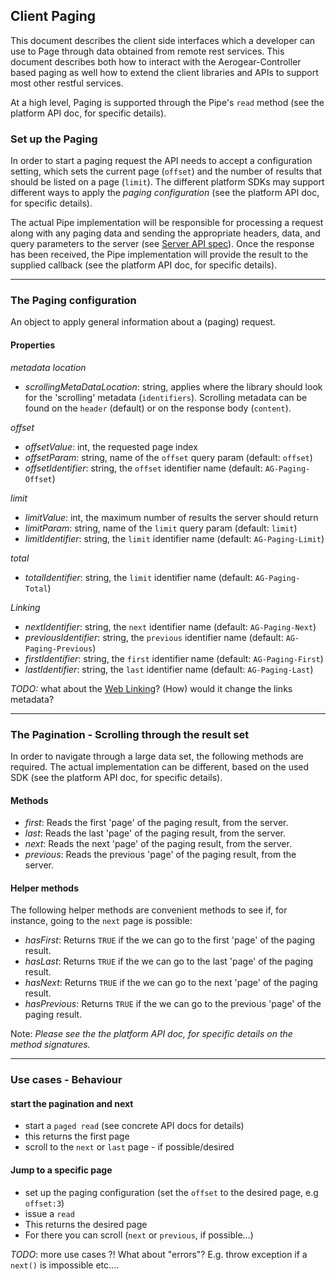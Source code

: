 ## Client Paging

This document describes the client side interfaces which a developer can use to Page through data obtained from remote rest services.  This document describes both how to interact with the Aerogear-Controller based paging as well how to extend the client libraries and APIs to support most other restful services.

At a high level, Paging is supported through the Pipe's ```read``` method (see the platform API doc, for specific details).

### Set up the Paging

In order to start a paging request the API needs to accept a configuration setting, which sets the current page (```offset```) and the number of results that should be listed on a page (```limit```). The different platform SDKs may support different ways to apply the _paging configuration_ (see the platform API doc, for specific details).

The actual Pipe implementation will be responsible for processing a request along with any paging data and sending the appropriate headers, data, and query parameters to the server (see [Server API spec](https://gist.github.com/4537431)).  Once the response has been received, the Pipe implementation will provide the result to the supplied callback (see the platform API doc, for specific details).


***

### The Paging configuration

An object to apply general information about a (paging) request.

#### Properties

*metadata location*

- _scrollingMetaDataLocation_: string, applies where the library should look for the 'scrolling' metadata (```identifiers```). Scrolling metadata can be found on the ```header``` (default) or on the response body (```content```).

*offset*

- _offsetValue_: int, the requested page index
- _offsetParam_: string, name of the ```offset``` query param (default: ```offset```)
- _offsetIdentifier_: string, the ```offset``` identifier name (default: ```AG-Paging-Offset```) 

*limit* 

- _limitValue_: int, the maximum number of results the server should return
- _limitParam_: string, name of the ```limit``` query param (default: ```limit```)
- _limitIdentifier_: string, the ```limit``` identifier name (default: ```AG-Paging-Limit```) 

*total*
- _totalIdentifier_: string, the ```limit``` identifier name (default: ```AG-Paging-Total```)

*Linking*

- _nextIdentifier_: string, the ```next``` identifier name (default: ```AG-Paging-Next```) 
- _previousIdentifier_: string, the ```previous``` identifier name (default: ```AG-Paging-Previous```) 
- _firstIdentifier_: string, the ```first``` identifier name (default: ```AG-Paging-First```) 
- _lastIdentifier_: string, the ```last``` identifier name (default: ```AG-Paging-Last```) 

_TODO:_ what about the [Web Linking](http://tools.ietf.org/html/draft-nottingham-http-link-header-10)? (How) would it change the links metadata?


***

### The Pagination - Scrolling through the result set

In order to navigate through a large data set, the following methods are required. The actual implementation can be different, based on the used SDK (see the platform API doc, for specific details).

#### Methods
- _first_: Reads the first 'page' of the paging result, from the server.
- _last_: Reads the last 'page' of the paging result, from the server.
- _next_: Reads the next 'page' of the paging result, from the server.
- _previous_: Reads the previous 'page' of the paging result, from the server.

#### Helper methods
The following helper methods are convenient methods to see if, for instance, going to the ```next``` page is possible:

- _hasFirst_: Returns ```TRUE``` if the we can go to the first 'page' of the paging result.
- _hasLast_: Returns ```TRUE``` if the we can go to the last 'page' of the paging result.
- _hasNext_: Returns ```TRUE``` if the we can go to the next 'page' of the paging result.
- _hasPrevious_: Returns ```TRUE``` if the we can go to the previous 'page' of the paging result.


Note: _Please see the the platform API doc, for specific details on the method signatures._

***

### Use cases - Behaviour 

#### start the pagination and next

* start a ```paged read``` (see concrete API docs for details)
 * this returns the first page
 * scroll to the ```next``` or ```last``` page - if possible/desired 

#### Jump to a specific page

* set up the paging configuration (set the ```offset``` to the desired page, e.g ```offset:3```)
* issue a ```read```
 * This returns the desired page
 * For there you can scroll (```next``` or ```previous```, if possible...)

_TODO_: more use cases ?! What about "errors"? E.g. throw exception if a ```next()``` is impossible etc....
